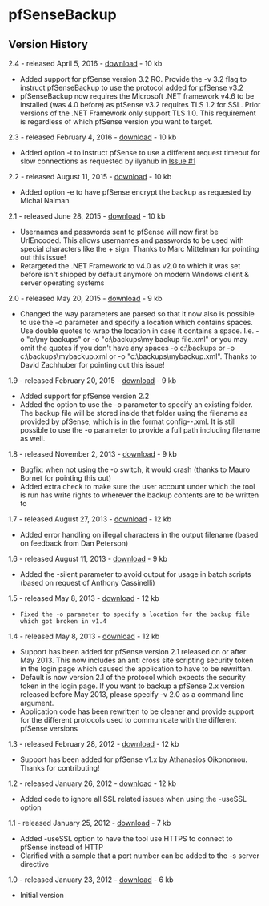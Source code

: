 # pfSenseBackup

## Version History

2.4 - released April 5, 2016 - [download](https://github.com/KoenZomers/pfSenseBackup/raw/master/Releases/pfSenseBackupv2.4.zip) - 10 kb

- Added support for pfSense version 3.2 RC. Provide the -v 3.2 flag to instruct pfSenseBackup to use the protocol added for pfSense v3.2
- pfSenseBackup now requires the Microsoft .NET framework v4.6 to be installed (was 4.0 before) as pfSense v3.2 requires TLS 1.2 for SSL. Prior versions of the .NET Framework only support TLS 1.0. This requirement is regardless of which pfSense version you want to target.

2.3 - released February 4, 2016 - [download](https://github.com/KoenZomers/pfSenseBackup/raw/master/Releases/pfSenseBackupv2.3.zip) - 10 kb

- Added option -t to instruct pfSense to use a different request timeout for slow connections as requested by ilyahub in [Issue #1](https://github.com/KoenZomers/pfSenseBackup/issues/1)

2.2 - released August 11, 2015 - [download](https://github.com/KoenZomers/pfSenseBackup/raw/master/Releases/pfSenseBackupv2.2.zip) - 10 kb

- Added option -e to have pfSense encrypt the backup as requested by Michal Naiman

2.1 - released June 28, 2015 - [download](https://github.com/KoenZomers/pfSenseBackup/raw/master/Releases/pfSenseBackupv2.1.zip) - 10 kb

- Usernames and passwords sent to pfSense will now first be UrlEncoded. This allows usernames and passwords to be used with special characters like the + sign. Thanks to Marc Mittelman for pointing out this issue!
- Retargeted the .NET Framework to v4.0 as v2.0 to which it was set before isn't shipped by default anymore on modern Windows client & server operating systems

2.0 - released May 20, 2015 - [download](https://github.com/KoenZomers/pfSenseBackup/raw/master/Releases/pfSenseBackupv2.0.zip) - 9 kb

- Changed the way parameters are parsed so that it now also is possible to use the -o parameter and specify a location which contains spaces. Use double quotes to wrap the location in case it contains a space. I.e. -o "c:\my backups" or -o "c:\backups\my backup file.xml" or you may omit the quotes if you don't have any spaces -o c:\backups or -o c:\backups\mybackup.xml or -o "c:\backups\mybackup.xml". Thanks to David Zachhuber for pointing out this issue!

1.9 - released February 20, 2015 - [download](https://github.com/KoenZomers/pfSenseBackup/raw/master/Releases/pfSenseBackupv1.9.zip) - 9 kb

- Added support for pfSense version 2.2
- Added the option to use the -o parameter to specify an existing folder. The backup file will be stored inside that folder using the filename as provided by pfSense, which is in the format config-<servername>-<year><month><day><hour><minute><second>.xml. It is still possible to use the -o parameter to provide a full path including filename as well.

1.8 - released November 2, 2013 - [download](https://github.com/KoenZomers/pfSenseBackup/raw/master/Releases/pfSenseBackupv1.8.zip) - 9 kb

- Bugfix: when not using the -o switch, it would crash (thanks to Mauro Bornet for pointing this out)
- Added extra check to make sure the user account under which the tool is run has write rights to wherever the backup contents are to be written to

1.7 - released August 27, 2013 - [download](https://github.com/KoenZomers/pfSenseBackup/raw/master/Releases/pfSenseBackupv1.7.zip) - 12 kb

- Added error handling on illegal characters in the output filename (based on feedback from Dan Peterson)

1.6 - released August 11, 2013 - [download](https://github.com/KoenZomers/pfSenseBackup/raw/master/Releases/pfSenseBackupv1.6.zip) - 9 kb

- Added the -silent parameter to avoid output for usage in batch scripts (based on request of Anthony Cassinelli)

1.5 - released May 8, 2013 - [download](https://github.com/KoenZomers/pfSenseBackup/raw/master/Releases/pfSenseBackupv1.5.zip) - 12 kb

-     Fixed the -o parameter to specify a location for the backup file which got broken in v1.4

1.4 - released May 8, 2013 - [download](https://github.com/KoenZomers/pfSenseBackup/raw/master/Releases/pfSenseBackupv1.4.zip) - 12 kb

- Support has been added for pfSense version 2.1 released on or after May 2013. This now includes an anti cross site scripting security token in the login page which caused the application to have to be rewritten.
- Default is now version 2.1 of the protocol which expects the security token in the login page. If you want to backup a pfSense 2.x version released before May 2013, please specify -v 2.0 as a command line argument.
- Application code has been rewritten to be cleaner and provide support for the different protocols used to communicate with the different pfSense versions

1.3 - released February 28, 2012 - [download](https://github.com/KoenZomers/pfSenseBackup/raw/master/Releases/pfSenseBackupv1.3.zip) - 12 kb

- Support has been added for pfSense v1.x by Athanasios Oikonomou. Thanks for contributing!

1.2 - released January 26, 2012 - [download](https://github.com/KoenZomers/pfSenseBackup/raw/master/Releases/pfSenseBackupv1.2.zip) - 12 kb

- Added code to ignore all SSL related issues when using the -useSSL option

1.1 - released January 25, 2012 - [download](https://github.com/KoenZomers/pfSenseBackup/raw/master/Releases/pfSenseBackupv1.1.zip) - 7 kb

- Added -useSSL option to have the tool use HTTPS to connect to pfSense instead of HTTP
- Clarified with a sample that a port number can be added to the -s server directive

1.0 - released January 23, 2012 - [download](https://github.com/KoenZomers/pfSenseBackup/raw/master/Releases/pfSenseBackupv1.0.zip) - 6 kb

- Initial version